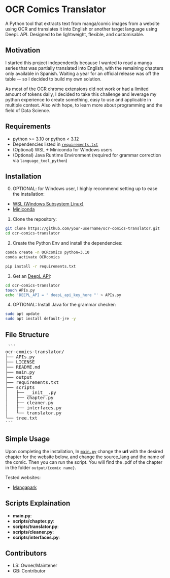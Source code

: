 # OCR Comics Translator

A Python tool that extracts text from manga/comic images from a website using OCR and translates it into English or another target language using DeepL API. Designed to be lightweight, flexible, and customisable.

## Motivation

I started this project independently because I wanted to read a manga series that was partially translated into English, with the remaining chapters only available in Spanish. Waiting a year for an official release was off the table -- so I decided to build my own solution.

As most of the OCR chrome extensions did not work or had a limited amount of tokens daily, I decided to take this challenge and leverage my python experience to create something, easy to use and applicable in multiple context. Also with hope, to learn more about programming and the field of Data Science.

## Requirements

- python >= 3.10 or python < 3.12
- Dependencies listed in [`requirements.txt`](./requirements.txt)
- (Optional) WSL + Miniconda for Windows users
- (Optional) Java Runtime Environment (required for grammar correction via `language_tool_python`)

## Installation

0. OPTIONAL: for Windows user, I highly recommend setting up to ease the installation:
- [WSL (Windows Subsystem Linux)](https://youtu.be/gTf32sX9ci0?si=2s0JSHl26bxGqnjw)
- [Miniconda](https://www.anaconda.com/docs/getting-started/miniconda/install#linux-terminal-installer)

1. Clone the repository:
```bash
git clone https://github.com/your-username/ocr-comics-translator.git
cd ocr-comics-translator
```

2. Create the Python Env and install the dependencies:
```bash
conda create -n OCRcomics python=3.10
conda activate OCRcomics

pip install -r requirements.txt
```

3. Get an [DeepL API](https://developers.deepl.com/docs/getting-started/intro):
```bash
cd ocr-comics-translator
touch APIs.py
echo 'DEEPL_API = " deepL_api_key_here "' > APIs.py
```

4. OPTIONAL: Install Java for the grammar checker:
```bash
sudo apt update
sudo apt install default-jre -y
```

## File Structure

<pre> ```
ocr-comics-translator/
├── APIs.py
├── LICENSE
├── README.md
├── main.py
├── output
├── requirements.txt
├── scripts
│   ├── __init__.py
│   ├── chapter.py
│   ├── cleaner.py
│   ├── interfaces.py
│   └── translator.py
└── tree.txt
``` </pre>

## Simple Usage

Upon completing the installation, In [`main.py`](./main.py) change the **url** with the desired chapter for the website below, and change the source_lang and the name of the comic. Then you can run the script. You will find the .pdf of the chapter in the folder `output/{comic name}`.

Tested websites:
- [Mangapark](https://mangapark.io/)

## Scripts Explaination

- **main.py**:
- **scripts/chapter.py**:
- **scripts/translator.py**:
- **scripts/cleaner.py**:
- **scripts/interfaces.py**:

## Contributors
- LS: Owner/Maintener
- GB: Contributor